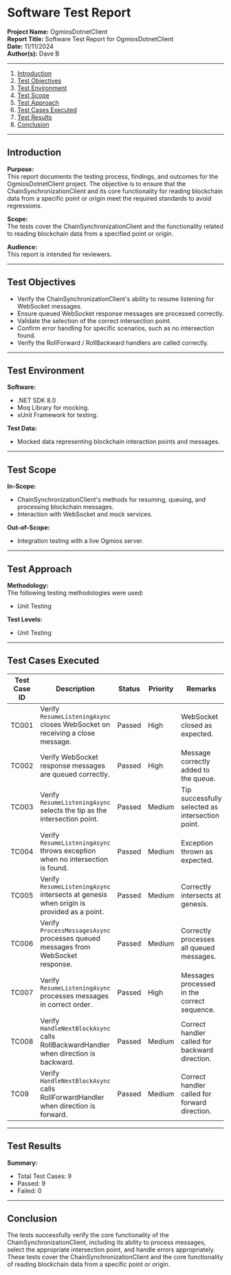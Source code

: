 # Software Test Report

**Project Name:** OgmiosDotnetClient  
**Report Title:** Software Test Report for OgmiosDotnetClient  
**Date:** 11/11/2024  
**Author(s):** Dave B

---

1. [Introduction](#introduction)
2. [Test Objectives](#test-objectives)
3. [Test Environment](#test-environment)
4. [Test Scope](#test-scope)
5. [Test Approach](#test-approach)
6. [Test Cases Executed](#test-cases-executed)
7. [Test Results](#test-results)
8. [Conclusion](#conclusion)

---

## Introduction

**Purpose:**  
This report documents the testing process, findings, and outcomes for the OgmiosDotnetClient project. The objective is to ensure that the ChainSynchronizationClient and its core functionality for reading blockchain data from a specific point or origin meet the required standards to avoid regressions.

**Scope:**  
The tests cover the ChainSynchronizationClient and the functionality related to reading blockchain data from a specified point or origin.

**Audience:**  
This report is intended for reviewers.

---

## Test Objectives

- Verify the ChainSynchronizationClient's ability to resume listening for WebSocket messages.
- Ensure queued WebSocket response messages are processed correctly.
- Validate the selection of the correct intersection point.
- Confirm error handling for specific scenarios, such as no intersection found.
- Verify the RollForward / RollBackward handlers are called correctly.

---

## Test Environment

**Software:**

- .NET SDK 8.0
- Moq Library for mocking.
- xUnit Framework for testing.

**Test Data:**

- Mocked data representing blockchain interaction points and messages.

---

## Test Scope

**In-Scope:**

- ChainSynchronizationClient's methods for resuming, queuing, and processing blockchain messages.
- Interaction with WebSocket and mock services.

**Out-of-Scope:**

- Integration testing with a live Ogmios server.

---

## Test Approach

**Methodology:**  
The following testing methodologies were used:

- Unit Testing

**Test Levels:**

- Unit Testing

---

## Test Cases Executed

| **Test Case ID** | **Description**                                                                         | **Status** | **Priority** | **Remarks**                                      |
| ---------------- | --------------------------------------------------------------------------------------- | ---------- | ------------ | ------------------------------------------------ |
| TC001            | Verify `ResumeListeningAsync` closes WebSocket on receiving a close message.            | Passed     | High         | WebSocket closed as expected.                    |
| TC002            | Verify WebSocket response messages are queued correctly.                                | Passed     | High         | Message correctly added to the queue.            |
| TC003            | Verify `ResumeListeningAsync` selects the tip as the intersection point.                | Passed     | Medium       | Tip successfully selected as intersection point. |
| TC004            | Verify `ResumeListeningAsync` throws exception when no intersection is found.           | Passed     | Medium       | Exception thrown as expected.                    |
| TC005            | Verify `ResumeListeningAsync` intersects at genesis when origin is provided as a point. | Passed     | Medium       | Correctly intersects at genesis.                 |
| TC006            | Verify `ProcessMessagesAsync` processes queued messages from WebSocket response.        | Passed     | Medium       | Correctly processes all queued messages.         |
| TC007            | Verify `ResumeListeningAsync` processes messages in correct order.                      | Passed     | High         | Messages processed in the correct sequence.      |
| TC008            | Verify `HandleNextBlockAsync` calls RollBackwardHandler when direction is backward.     | Passed     | Medium       | Correct handler called for backward direction.   |
| TC09             | Verify `HandleNextBlockAsync` calls RollForwardHandler when direction is forward.       | Passed     | Medium       | Correct handler called for forward direction.    |

---

## Test Results

**Summary:**

- Total Test Cases: 9
- Passed: 9
- Failed: 0

---

## Conclusion

The tests successfully verify the core functionality of the ChainSynchronizationClient, including its ability to process messages, select the appropriate intersection point, and handle errors appropriately. These tests cover the ChainSynchronizationClient and the core functionality of reading blockchain data from a specific point or origin.
